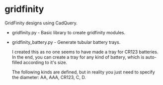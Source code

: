 # gridfinity
GridFinity designs using CadQuery.

- gridfinity.py - Basic library to create gridfinity modules.
- gridfinity_battery.py -
    Generate tubular battery trays.
    
    I created this as no one seems to have made a tray for CR123 batteries. In the end, you
     can create a tray for any kind of battery, which is auto-filled according to it's size.
  
    The following kinds are defined, but in reality you just need to specify the diameter:
      AA, AAA, CR123, C, D.
